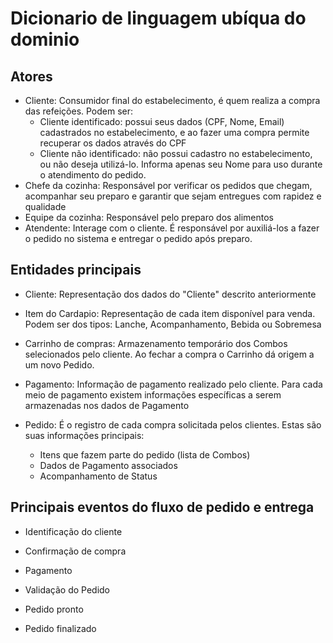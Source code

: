 Dicionario de linguagem ubíqua do dominio
=========================================

## Atores

- Cliente: Consumidor final do estabelecimento, é quem realiza a compra das refeições. Podem ser:
  - Cliente identificado: possui seus dados (CPF, Nome, Email) cadastrados no estabelecimento, e ao fazer uma compra permite recuperar os dados através do CPF
  - Cliente não identificado: não possui cadastro no estabelecimento, ou não deseja utilizá-lo. Informa apenas seu Nome para uso durante o atendimento do pedido.
- Chefe da cozinha: Responsável por verificar os pedidos que chegam, acompanhar seu preparo e garantir que sejam entregues com rapidez e qualidade
- Equipe da cozinha: Responsável pelo preparo dos alimentos
- Atendente: Interage com o cliente. É responsável por auxiliá-los a fazer o pedido no sistema e entregar o pedido após preparo.


## Entidades principais

- Cliente: Representação dos dados do "Cliente" descrito anteriormente
- Item do Cardapio: Representação de cada item disponível para venda. Podem ser dos tipos: Lanche, Acompanhamento, Bebida ou Sobremesa
- Carrinho de compras: Armazenamento temporário dos Combos selecionados pelo cliente. Ao fechar a compra o Carrinho dá origem a um novo Pedido.
- Pagamento: Informação de pagamento realizado pelo cliente. Para cada meio de pagamento existem informações específicas a serem armazenadas nos dados de Pagamento


- Pedido: É o registro de cada compra solicitada pelos clientes. Estas são suas informações principais:
  - Itens que fazem parte do pedido (lista de Combos)
  - Dados de Pagamento associados
  - Acompanhamento de Status

## Principais eventos do fluxo de pedido e entrega

- Identificação do cliente

- Confirmação de compra

- Pagamento

- Validação do Pedido

- Pedido pronto

- Pedido finalizado
